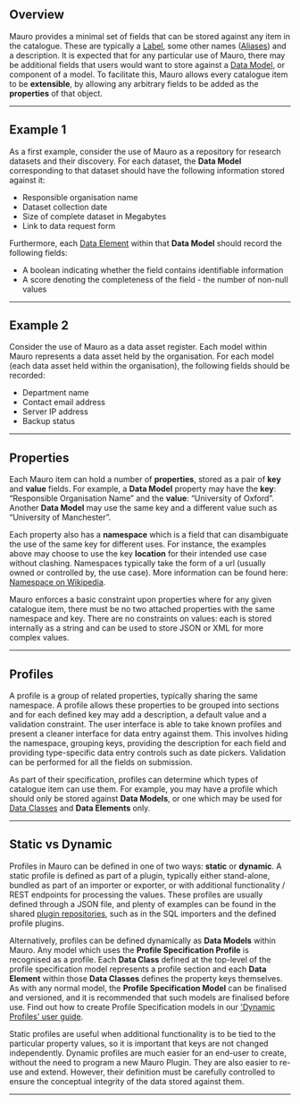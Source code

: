 ## Overview

Mauro provides a minimal set of fields that can be stored against any item in the catalogue. These are typically a [Label](../glossary/label/label.md), some other names ([Aliases](../glossary/aliases/aliases.md)) and a
description. It is expected that for any particular use of Mauro, there may be additional fields that users would want to store against a [Data Model](../glossary/data-model/data-model.md), or
component of a model. To facilitate this, Mauro allows every catalogue item to be **extensible**, by allowing any arbitrary fields to be added as the
**properties** of that object.

---

## Example 1

As a first example, consider the use of Mauro as a repository for research datasets and their discovery. For each dataset, the **Data Model**
corresponding to that dataset should have the following information stored against it:

- Responsible organisation name
- Dataset collection date
- Size of complete dataset in Megabytes
- Link to data request form

Furthermore, each [Data Element](../glossary/data-element/data-element.md) within that **Data Model** should record the following fields:

- A boolean indicating whether the field contains identifiable information
- A score denoting the completeness of the field - the number of non-null values

---

## Example 2

Consider the use of Mauro as a data asset register. Each model within Mauro represents a data asset held by the organisation. For each model (each
data asset held within the organisation), the following fields should be recorded:

- Department name
- Contact email address
- Server IP address
- Backup status

---

## Properties

Each Mauro item can hold a number of **properties**, stored as a pair of **key** and **value** fields. For example, a **Data Model** property may have the
**key**: “Responsible Organisation Name” and the **value**: “University of Oxford”. Another **Data Model** may use the same key and a different value such as
“University of Manchester”. 

Each property also has a **namespace** which is a field that can disambiguate the use of the same key for different uses. For instance, the examples above may choose to use the key **location** for their intended use case without clashing. Namespaces typically take the form of a
url (usually owned or controlled by, the use case). More information can be found
here:  [Namespace on Wikipedia](https://en.wikipedia.org/wiki/Namespace).

Mauro enforces a basic constraint upon properties where for any given catalogue item, there must be no two attached properties with the same
namespace and key. There are no constraints on values: each is stored internally as a string and can be used to store JSON or XML for more complex
values.

---

## Profiles

A profile is a group of related properties, typically sharing the same namespace. A profile allows these properties to be grouped into sections and
for each defined key may add a description, a default value and a validation constraint. The user interface is able to take known profiles and
present a cleaner interface for data entry against them. This involves hiding the namespace, grouping keys, providing the description for each field and providing
type-specific data entry controls such as date pickers. Validation can be performed for all the fields on submission.

As part of their specification, profiles can determine which types of catalogue item can use them. For example, you may have a profile which 
should only be stored against **Data Models**, or one which may be used for [Data Classes](../glossary/data-class/data-class.md) and **Data Elements** only. 

---

## Static vs Dynamic

Profiles in Mauro can be defined in one of two ways: **static** or **dynamic**. A static profile is defined as part of a plugin,
typically either stand-alone, bundled as part of an importer or exporter, or with additional functionality / REST endpoints for processing the values.
These profiles are usually defined through a JSON file, and plenty of examples can be found in the
shared [plugin repositories](https://github.com/MauroDataMapper-Plugins), such as in the SQL importers and the defined profile plugins.

Alternatively, profiles can be defined dynamically as **Data Models** within Mauro. Any model which uses the **Profile Specification Profile** is
recognised as a profile. Each **Data Class** defined at the top-level of the profile specification model represents a profile section and each **Data
Element** within those **Data Classes** defines the property keys themselves. As with any normal model, the **Profile Specification Model** can be finalised and
versioned, and it is recommended that such models are finalised before use. Find out how to create Profile Specification models in our ['Dynamic Profiles' user guide](../../user-guides/dynamic-profiles/dynamic-profiles).

Static profiles are useful when additional functionality is to be tied to the particular property values, so it is important that keys are not
changed independently. Dynamic profiles are much easier for an end-user to create, without the need to program a new Mauro Plugin. They are also
easier to re-use and extend. However, their definition must be carefully controlled to ensure the conceptual integrity of the data stored against 
them.

---